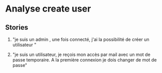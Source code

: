 # Analyse create user
## Stories
1. "je suis un admin , une fois connecté, j'ai la possibilité de créer un utilisateur "

2. "je suis un utilisateur, je reçois mon accès par mail avec un mot de passe temporaire. A la première connexion je dois changer de mot de passe"